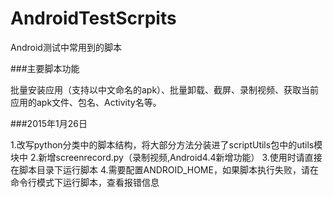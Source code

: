 AndroidTestScrpits
==================

Android测试中常用到的脚本

###主要脚本功能

批量安装应用（支持以中文命名的apk）、批量卸载、截屏、录制视频、获取当前应用的apk文件、包名、Activity名等。

###2015年1月26日

1.改写python分类中的脚本结构，将大部分方法分装进了scriptUtils包中的utils模块中
2.新增screenrecord.py（录制视频,Android4.4新增功能）
3.使用时请直接在脚本目录下运行脚本
4.需要配置ANDROID_HOME，如果脚本执行失败，请在命令行模式下运行脚本，查看报错信息
